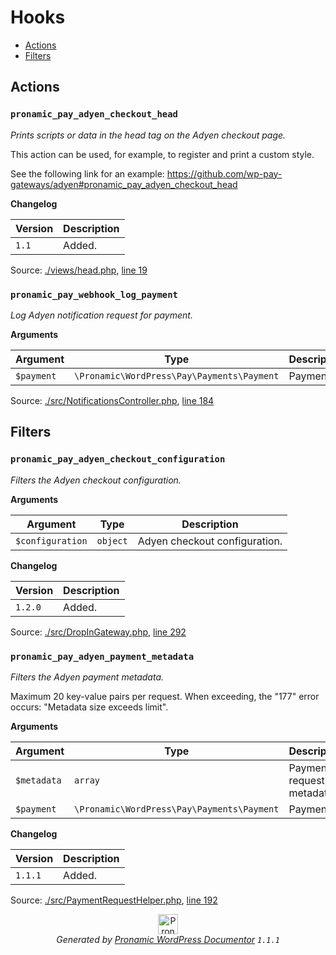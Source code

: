 # Hooks

- [Actions](#actions)
- [Filters](#filters)

## Actions

### `pronamic_pay_adyen_checkout_head`

*Prints scripts or data in the head tag on the Adyen checkout page.*

This action can be used, for example, to register and print a custom style.

See the following link for an example:
https://github.com/wp-pay-gateways/adyen#pronamic_pay_adyen_checkout_head


**Changelog**

Version | Description
------- | -----------
`1.1` | Added.

Source: [./views/head.php](../views/head.php), [line 19](../views/head.php#L19-L31)

### `pronamic_pay_webhook_log_payment`

*Log Adyen notification request for payment.*

**Arguments**

Argument | Type | Description
-------- | ---- | -----------
`$payment` | `\Pronamic\WordPress\Pay\Payments\Payment` | Payment.

Source: [./src/NotificationsController.php](../src/NotificationsController.php), [line 184](../src/NotificationsController.php#L184-L189)

## Filters

### `pronamic_pay_adyen_checkout_configuration`

*Filters the Adyen checkout configuration.*

**Arguments**

Argument | Type | Description
-------- | ---- | -----------
`$configuration` | `object` | Adyen checkout configuration.

**Changelog**

Version | Description
------- | -----------
`1.2.0` | Added.

Source: [./src/DropInGateway.php](../src/Gateway.php), [line 292](../src/Gateway.php#L292-L299)

### `pronamic_pay_adyen_payment_metadata`

*Filters the Adyen payment metadata.*

Maximum 20 key-value pairs per request. When exceeding, the "177" error occurs: "Metadata size exceeds limit".

**Arguments**

Argument | Type | Description
-------- | ---- | -----------
`$metadata` | `array` | Payment request metadata.
`$payment` | `\Pronamic\WordPress\Pay\Payments\Payment` | Payment.

**Changelog**

Version | Description
------- | -----------
`1.1.1` | Added.

Source: [./src/PaymentRequestHelper.php](../src/PaymentRequestHelper.php), [line 192](../src/PaymentRequestHelper.php#L192-L202)


<p align="center"><a href="https://github.com/pronamic/wp-documentor"><img src="https://cdn.jsdelivr.net/gh/pronamic/wp-documentor@main/logos/pronamic-wp-documentor.svgo-min.svg" alt="Pronamic WordPress Documentor" width="32" height="32"></a><br><em>Generated by <a href="https://github.com/pronamic/wp-documentor">Pronamic WordPress Documentor</a> <code>1.1.1</code></em><p>

